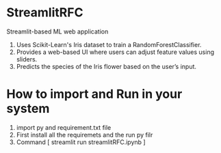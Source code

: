 # StreamlitRFC
Streamlit-based ML web application

1. Uses Scikit-Learn's Iris dataset to train a RandomForestClassifier.
2. Provides a web-based UI where users can adjust feature values using sliders.
3. Predicts the species of the Iris flower based on the user’s input.

# How to import and Run in your system
1. import py and requirement.txt file
2. First install all the requiremets and the run py filr
3. Command [ streamlit run streamlitRFC.ipynb ]
